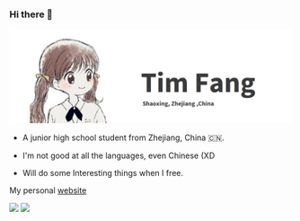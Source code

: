 ### Hi there 👋

![image](./image.jpg)


- A junior high school student from Zhejiang, China 🇨🇳.

- I'm not good at all the languages, even Chinese (XD

- Will do some Interesting things when I free.

My personal [website](https://timfang.xyz)

<img src="https://github-readme-stats.vercel.app/api?username=Tim-Fang&show_icons=true&icon_color=58A6FF&text_color=C9D1D9&bg_color=0D1117&hide_border=true" />
<img src="https://github-readme-stats.vercel.app/api/top-langs/?username=Tim-Fang&layout=compact&show_icons=true&icon_color=58A6FF&text_color=C9D1D9&bg_color=0D1117&hide_border=true" />

